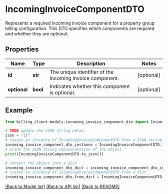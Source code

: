 # IncomingInvoiceComponentDTO

Represents a required incoming invoice component for a property group billing configuration.  This DTO specifies which components are required and whether they are optional.

## Properties

Name | Type | Description | Notes
------------ | ------------- | ------------- | -------------
**id** | **str** | The unique identifier of the incoming invoice component. | [optional] 
**optional** | **bool** | Indicates whether this component is optional. | [optional] 

## Example

```python
from billing_client.models.incoming_invoice_component_dto import IncomingInvoiceComponentDTO

# TODO update the JSON string below
json = "{}"
# create an instance of IncomingInvoiceComponentDTO from a JSON string
incoming_invoice_component_dto_instance = IncomingInvoiceComponentDTO.from_json(json)
# print the JSON string representation of the object
print(IncomingInvoiceComponentDTO.to_json())

# convert the object into a dict
incoming_invoice_component_dto_dict = incoming_invoice_component_dto_instance.to_dict()
# create an instance of IncomingInvoiceComponentDTO from a dict
incoming_invoice_component_dto_from_dict = IncomingInvoiceComponentDTO.from_dict(incoming_invoice_component_dto_dict)
```
[[Back to Model list]](../README.md#documentation-for-models) [[Back to API list]](../README.md#documentation-for-api-endpoints) [[Back to README]](../README.md)


